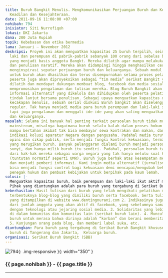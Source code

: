 ```yaml
---
title: Buruh Bangkit Menulis. Mengkomunikasikan Perjuangan Buruh dan Keluarganya untuk
  Keadilan dan Kesejahteraan.
date: 2011-09-16 11:08:00 +07:00
nohibah: 794
inisiator: Siti Nurrofiqoh
lokasi: DKI Jakarta
dana: 200 Juta Rupiah
topik: Kebebasan dan etika bermedia
lama: Januari – November 2012
deskripsi: Proyek ini akan menguatkan kapasitas 25 buruh terpilih, seimbang baik buruh
  laki dan perempuan di pabrik-pabrik sebanyak 100 orang dari sebelas basis di Tangerang,
  yang menjadi basis anggota Bangkt. Mereka dilatih agar mampu melakukan peliputan
  dan penulisan naratif. Mereka akan didampingi hingga menghasilkan cerita-cerita
  menginspirasi seputar perjuangan buruh dan keluarganya. Sebuah modul penulisan khusus
  untuk buruh akan dhasilkan dan terus disempurnakan selama proses pelatihan. Para
  peserta juga akan diproyeksikan sebagai “tim media” serikat Bangkit yang juga akan
  dilatih dan mendapat dukungan membuat blog, facebook dan media sosial lainnya untuk
  mempromosikan pengalaman dan tulisan mereka. Blog Buruh Bangkit akan menjadi sumber
  informasi alternatif yang dikelola dan dihidupkan oleh peserta pelatihan sebagai
  tindak lanjut bersama penulisan. Sebagai upaya menguatkan kapasitas dan merawat
  kecakapan menulis, sebuah serial diskusi Buruh bangkit akan diselenggarakan secara
  reguler. Tak hanya menjadi media para buruh perempuan dan laki-laki salling bertutur,
  tapi juga pengalaman dan menggali ide-ide yang akan saling menguatkan antar buruh
  dan keluarganya.
masalah: Selama ini banyak hal penting terkait persoalan buruh tidak muncul di media
  mainstream, misalnya bagaimana buruh selalu kalah dalam proses hokum karena tak
  mampu bertahan akibat tak bisa membayar sewa kontrakan dan makan, dan bagaimana
  indikasi kolusi aparatur Negara dengan pengusaha. Padahal media turut membangun
  opini dan sikap publik, serta menjadi fungsi kontrol kekuasaan, termasuk kebijakan
  yang merugikan buruh. Banyak pelanggaran dialami buruh menjadi persoalan yang seakan-akan
  sunyi, dan hanya milik buruh itu sendiri. Padahal, persoalan buruh tak bias dipisahkan
  dari hak-hak mereka sebagai warga negara yang tak hanya melulu soal kesejahteraan
  (tuntutan normatif seperti UMR). Buruh juga berhak atas kesempatan mengakses informasi
  dan menjadi pemberi informasi. Kami ingin media alternatif (jurnalisme warga) ini
  bisa menjadi fungsi control bagi kekuasaan demi mencapai/mengubah behavior para
  penegak hukum dan pembuat kebijakan untuk berpihak pada kaum lemah.
solusi: |-
  Menguatkan kapasitas buruh, baik perempuan dan laki-laki ikut aktif menjadi pelaku dalam memberitakan masalahanya 2. Mengemas dan mendokumentasikan fakta-fakta pelanggaran, kekerasan-kekerasan, serta perilaku-perilaku para aparartur negara, hakim, polisi, anggota dewan, yang menyelewengkan profesinya saat menangani kasus perburuhan. 3. Menyediakan saluran informasi tentang buruh melalui jejaring media sosial. Selama ini sangsi hukum sangat tidak jelas dan diskriminatif terhadap yang lemah. Maka pressure yang terbangun oleh public melalui jejaring sosial media sangat penting dimiliki buruh. Kami akan menguatkan kapasitas bagi buruh untuk menguasai teknologi, untuk menyalurkan sikap, aspirasi, serta fakta-fakta di atas untuk dimunculkan ke publik melalui situs-situs yang kami bangung — blog, facebook, website guna mengontrol kekuasaan. 4. Menyediakan media penguatakan kapasitas lewat diskusi, rembug, dan pendekatan lainnya untuk menguatkan dan merawat kemampuan menulis para buruh.
  Pihak yang diuntungkan adalah para buruh yang tergabung di Serikat Buruh Bangkit khususnya dan pergerakan buruh di Tangerang dan Jakarta,  Keluarga buruh.
keberhasilan: Hasil tulisan dari buruh yang telah mengikuti pelatihan menulis, serta
  terbentuknya blog-blog yang dimiliki buruh serta facebook. Serta tulisan- tulisan
  yang ditampilkan di website www.dentingnurani.com 2. Indikasinya juga bisa dilihat
  dari jumlah anggota yang akan aktif di facebook, yang sebelumnya sama sekali asing
  dengan teknologi atau jejaring sosial media. 3. Solidaritas yang lebih mudah terjalin
  di dalam komunitas dan komunitas lain (serikat buruh lain). 4. Munculnya kesadaran
  buruh untuk merasa bahwa dirinya adalah “korban” dan berani memberitakan peristiwanya.
  5. Kunjungan orang pada blog, dan memberi label suka, etc.
diuntungkan: Para buruh yang tergabung di Serikat Buruh Bangkit khususnya dan pergerakan
  buruh di Tangerang dan Jakarta,  Keluarga buruh.
organisasi: Serikat Buruh Bangkit (SBB)
---
```


![794](/static/img/hibahcmb/794.png){: .img-responsive }{: width="350" }

### {{ page.nohibah }} - {{ page.title }}

---
